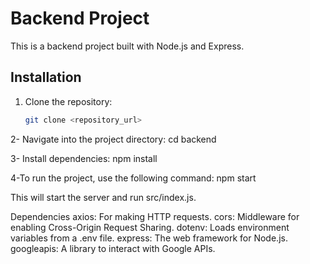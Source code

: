 # Backend Project

This is a backend project built with Node.js and Express. 

## Installation

1. Clone the repository:
   ```bash
   git clone <repository_url>
2- Navigate into the project directory:
cd backend

3- Install dependencies:
npm install

4-To run the project, use the following command:
npm start

This will start the server and run src/index.js.

Dependencies
axios: For making HTTP requests.
cors: Middleware for enabling Cross-Origin Request Sharing.
dotenv: Loads environment variables from a .env file.
express: The web framework for Node.js.
googleapis: A library to interact with Google APIs.
